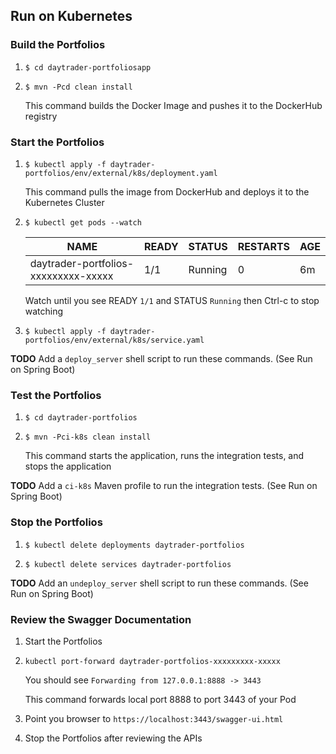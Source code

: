 
## Run on Kubernetes

### Build the Portfolios

1.  `$ cd daytrader-portfoliosapp`

2.  `$ mvn -Pcd clean install`

    This command builds the Docker Image and pushes it to the DockerHub registry

### Start the Portfolios

1.  `$ kubectl apply -f daytrader-portfolios/env/external/k8s/deployment.yaml`

    This command pulls the image from DockerHub and deploys it to the Kubernetes Cluster
    
2.  `$ kubectl get pods --watch`
    
    NAME | READY | STATUS | RESTARTS | AGE
    ---- | ----- | ------ | -------- | ---
    daytrader-portfolios-xxxxxxxxx-xxxxx | 1/1 | Running | 0 | 6m
    
    Watch until you see READY `1/1` and STATUS `Running` then Ctrl-c to stop watching
    
3.  `$ kubectl apply -f daytrader-portfolios/env/external/k8s/service.yaml`

**TODO** Add a `deploy_server` shell script to run these commands. (See Run on Spring Boot)

### Test the Portfolios
                                   
1.  `$ cd daytrader-portfolios`

2.  `$ mvn -Pci-k8s clean install`

    This command starts the application, runs the integration tests, and stops the application

**TODO** Add a `ci-k8s` Maven profile to run the integration tests. (See Run on Spring Boot)
    
### Stop the Portfolios

1.  `$ kubectl delete deployments daytrader-portfolios`

2.  `$ kubectl delete services daytrader-portfolios`

**TODO** Add an `undeploy_server` shell script to run these commands. (See Run on Spring Boot)

### Review the Swagger Documentation

1.  Start the Portfolios

2.  `kubectl port-forward daytrader-portfolios-xxxxxxxxx-xxxxx`

    You should see `Forwarding from 127.0.0.1:8888 -> 3443`
    
    This command forwards local port 8888 to port 3443 of your Pod

3.  Point you browser to `https://localhost:3443/swagger-ui.html`

4.  Stop the Portfolios after reviewing the APIs



